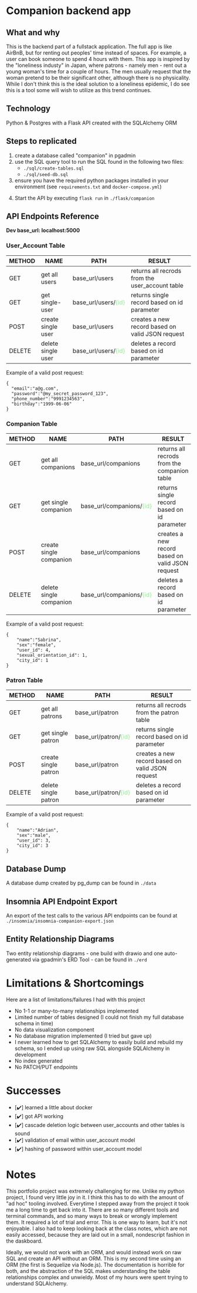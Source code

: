 # **Companion backend app**

## **What and why**

This is the backend part of a fullstack application. The full app is like AirBnB, but for renting out peoples' time instead of spaces. For example, a user can book someone to spend 4 hours with them. This app is inspired by the "loneliness industy" in Japan, where patrons - namely men - rent out a young woman's time for a couple of hours. The men usually request that the woman pretend to be their significant other, although there is no physicality. While I don't think this is the ideal solution to a loneliness epidemic, I do see this is a tool some will wish to utilize as this trend continues.

## **Technology**

Python & Postgres with a Flask API created with the SQLAlchemy ORM

## **Steps to replicated**

1. create a database called "companion" in pgadmin
2. use the SQL query tool to run the SQL found in the following two files:
   - `./sql/create-tables.sql`
   - `./sql/seed-db.sql`
3. ensure you have the required python packages installed in your environment (see `requirements.txt` and `docker-compose.yml`)

4) Start the API by executing `flask run` in `./flask/companion`

## **API Endpoints Reference**

**Dev base_url: localhost:5000**

### **User_Account Table**

| METHOD | NAME               | PATH                                                     | RESULT                                           |
| ------ | ------------------ | -------------------------------------------------------- | ------------------------------------------------ |
| GET    | get all users      | base_url/users                                           | returns all recrods from the user_account table  |
| GET    | get single-user    | base_url/users/<span style="color:lightgreen">{id}<span> | returns single record based on id parameter      |
| POST   | create single user | base_url/users                                           | creates a new record based on valid JSON request |
| DELETE | delete single user | base_url/users/<span style="color:lightgreen">{id}<span> | deletes a record based on id parameter           |

Example of a valid post request:

```
{
  "email":"a@g.com",
  "password":"@my_secret_password_123",
  "phone_number":"9991234563",
  "birthday":"1999-06-06"
}
```

### **Companion Table**

| METHOD | NAME                    | PATH                                                          | RESULT                                           |
| ------ | ----------------------- | ------------------------------------------------------------- | ------------------------------------------------ |
| GET    | get all companions      | base_url/companions                                           | returns all recrods from the companion table     |
| GET    | get single companion    | base_url/companions/<span style="color:lightgreen">{id}<span> | returns single record based on id parameter      |
| POST   | create single companion | base_url/companions                                           | creates a new record based on valid JSON request |
| DELETE | delete single companion | base_url/companions/<span style="color:lightgreen">{id}<span> | deletes a record based on id parameter           |

Example of a valid post request:

```
{
	"name":"Sabrina",
    "sex":"female",
	"user_id": 4,
	"sexual_orientation_id": 1,
	"city_id": 1
}
```

### **Patron Table**

| METHOD | NAME                 | PATH                                                      | RESULT                                           |
| ------ | -------------------- | --------------------------------------------------------- | ------------------------------------------------ |
| GET    | get all patrons      | base_url/patron                                           | returns all recrods from the patron table        |
| GET    | get single patron    | base_url/patron/<span style="color:lightgreen">{id}<span> | returns single record based on id parameter      |
| POST   | create single patron | base_url/patron                                           | creates a new record based on valid JSON request |
| DELETE | delete single patron | base_url/patron/<span style="color:lightgreen">{id}<span> | deletes a record based on id parameter           |

Example of a valid post request:

```
{
	"name":"Adrian",
    "sex":"male",
	"user_id": 3,
	"city_id": 3
}
```

## **Database Dump**

A database dump created by pg_dump can be found in `./data`

## **Insomnia API Endpoint Export**

An export of the test calls to the various API endpoints can be found at `./insomnia/insomnia-companion-export.json`

## **Entity Relationship Diagrams**

Two entity relationship diagrams - one build with drawio and one auto-generated via gpadmin's ERD Tool - can be found in `./erd`

# **Limitations & Shortcomings**

Here are a list of limitations/failures I had with this project

- No 1-1 or many-to-many relationships implemented
- Limited number of tables designed (I could not finish my full database schema in time)
- No data visualization component
- No database migration implemented (I tried but gave up)
- I never learned how to get SQLAlchemy to easily build and rebuild my schema, so I ended up using raw SQL alongside SQLAlchemy in development
- No index generated
- No PATCH/PUT endpoints

# **Successes**

- [✔️] learned a little about docker
- [✔️] got API working
- [✔️] cascade deletion logic between user_accounts and other tables is sound
- [✔️] validation of email within user_account model
- [✔️] hashing of password within user_account model

# **Notes**

This portfolio project was extremely challenging for me. Unlike my python project, I found very little joy in it. I think this has to do with the amount of "ad hoc" tooling involved. Everytime I stepped away from the project it took me a long time to get back into it. There are so many different tools and terminal commands, and so many ways to break or wrongly implement them. It required a lot of trial and error. This is one way to learn, but it's not enjoyable. I also had to keep looking back at the class notes, which are not easily accessed, because they are laid out in a small, nondescript fashion in the daskboard.

Ideally, we would not work with an ORM, and would instead work on raw SQL and create an API without an ORM. This is my second time using an ORM (the first is Sequelize via Node.js). The documentation is horrible for both, and the abstraction of the SQL makes understanding the table relationships complex and unwieldy. Most of my hours were spent trying to understand SQLAlchemy.

